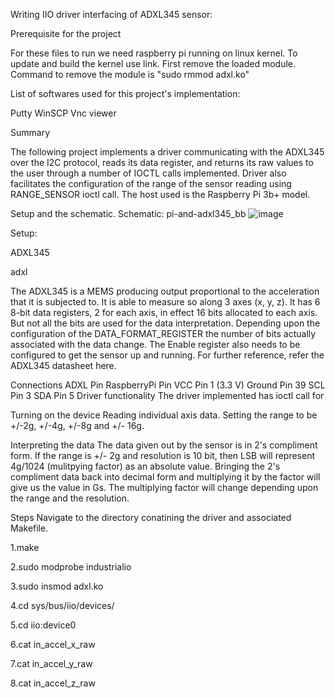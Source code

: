 Writing IIO driver interfacing of ADXL345 sensor:

Prerequisite for the project

For these files to run we need raspberry pi running on linux kernel. To update and build the kernel use link. First remove the loaded module. Command to remove the module is "sudo rmmod adxl.ko"

List of softwares used for this project's implementation:

Putty
WinSCP
Vnc viewer


Summary

The following project implements a driver communicating with the ADXL345 over the I2C protocol, reads its data register, and returns its raw values to the user through a number of IOCTL calls implemented. Driver also facilitates the configuration of the range of the sensor reading using RANGE_SENSOR ioctl call. The host used is the Raspberry Pi 3b+ model.


Setup and the schematic.
Schematic: pi-and-adxl345_bb
![image](https://user-images.githubusercontent.com/98520600/166179884-fafc8444-4a27-451a-9d88-07b97b117643.png)


Setup:

ADXL345

adxl

The ADXL345 is a MEMS producing output proportional to the acceleration that it is subjected to. It is able to measure so along 3 axes (x, y, z). It has 6 8-bit data registers, 2 for each axis, in effect 16 bits allocated to each axis. But not all the bits are used for the data interpretation. Depending upon the configuration of the DATA_FORMAT_REGISTER the number of bits actually associated with the data change. The Enable register also needs to be configured to get the sensor up and running. For further reference, refer the ADXL345 datasheet here.

Connections
ADXL Pin	RaspberryPi Pin
VCC	Pin 1 (3.3 V)
Ground	Pin 39
SCL	Pin 3
SDA	Pin 5
Driver functionality
The driver implemented has ioctl call for

Turning on the device
Reading individual axis data.
Setting the range to be +/-2g, +/-4g, +/-8g and +/- 16g.

Interpreting the data
The data given out by the sensor is in 2's compliment form. If the range is +/- 2g and resolution is 10 bit, then LSB will represent 4g/1024 (mulitpying factor) as an absolute value. Bringing the 2's compliment data back into decimal form and multiplying it by the factor will give us the value in Gs. The multiplying factor will change depending upon the range and the resolution.


Steps
Navigate to the directory conatining the driver and associated Makefile.

1.make

2.sudo modprobe  industrialio

3.sudo insmod adxl.ko

4.cd sys/bus/iio/devices/

5.cd  iio\:device0

6.cat in_accel_x_raw

7.cat in_accel_y_raw

8.cat in_accel_z_raw
